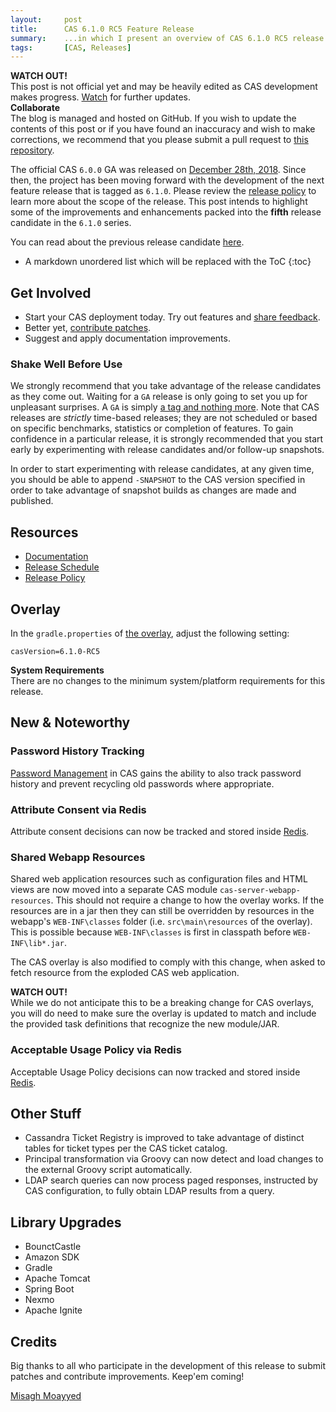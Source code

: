 ```yaml
---
layout:     post
title:      CAS 6.1.0 RC5 Feature Release
summary:    ...in which I present an overview of CAS 6.1.0 RC5 release.
tags:       [CAS, Releases]
---
```


<div class="alert alert-danger">
  <strong>WATCH OUT!</strong><br/>This post is not official yet and may be heavily edited as CAS development makes progress. <a href="https://apereo.github.io/feed.xml">Watch</a> for further updates.
</div>

<div class="alert alert-success">
  <strong>Collaborate</strong><br/>The blog is managed and hosted on GitHub. If you wish to update the contents of this post or if you have found an inaccuracy and wish to make corrections, we recommend that you please submit a pull request to <a href="https://github.com/apereo/apereo.github.io">this repository</a>.
</div>

The official CAS `6.0.0` GA was released on [December 28th, 2018](https://github.com/apereo/cas/releases/tag/v6.0.0). Since then, the project has been moving forward with the development of the next feature release that is tagged as `6.1.0`. Please review the [release policy](https://apereo.github.io/cas/developer/Release-Policy.html) to learn more about the scope of the release. This post intends to highlight some of the improvements and enhancements packed into the **fifth** release candidate in the `6.1.0` series.

You can read about the previous release candidate [here](https://apereo.github.io/2019/06/07/610rc4-release/).

* A markdown unordered list which will be replaced with the ToC
{:toc}

## Get Involved

- Start your CAS deployment today. Try out features and [share feedback](https://apereo.github.io/cas/Mailing-Lists.html).
- Better yet, [contribute patches](https://apereo.github.io/cas/developer/Contributor-Guidelines.html).
- Suggest and apply documentation improvements.

### Shake Well Before Use

We strongly recommend that you take advantage of the release candidates as they come out. Waiting for a `GA` release is only going to set you up for unpleasant surprises. A `GA` is simply [a tag and nothing more](https://apereo.github.io/2017/03/08/the-myth-of-ga-rel/). Note that CAS releases are *strictly* time-based releases; they are not scheduled or based on specific benchmarks, statistics or completion of features. To gain confidence in a particular release, it is strongly recommended that you start early by experimenting with release candidates and/or follow-up snapshots.

In order to start experimenting with release candidates, at any given time, you should be able to append `-SNAPSHOT` to the CAS version specified in order to take advantage of snapshot builds as changes are made and published.

## Resources

- [Documentation](https://apereo.github.io/cas/development/)
- [Release Schedule](https://github.com/apereo/cas/milestones)
- [Release Policy](https://apereo.github.io/cas/developer/Release-Policy.html)

## Overlay

In the `gradle.properties` of [the overlay](https://github.com/apereo/cas-overlay-template), adjust the following setting:

```properties
casVersion=6.1.0-RC5
```

<div class="alert alert-info">
  <strong>System Requirements</strong><br/>There are no changes to the minimum system/platform requirements for this release.
</div>

## New & Noteworthy

### Password History Tracking

[Password Management](https://apereo.github.io/cas/development/password_management/Password-Management.html) in CAS
gains the ability to also track password history and prevent recycling old passwords where appropriate.

### Attribute Consent via Redis

Attribute consent decisions can now be tracked and stored inside [Redis](https://apereo.github.io/cas/development/integration/Attribute-Release-Consent.html).

### Shared Webapp Resources

Shared web application resources such as configuration files and HTML views are now moved into a separate CAS module `cas-server-webapp-resources`. 
This should not require a change to how the overlay works. If the resources are in a jar then they can still be overridden by resources in the webapp's 
`WEB-INF\classes` folder (i.e. `src\main\resources` of the overlay). This is possible because `WEB-INF\classes` is first in classpath before `WEB-INF\lib*.jar`.

The CAS overlay is also modified to comply with this change, when asked to fetch resource from the exploded CAS web application.

<div class="alert alert-info">
  <strong>WATCH OUT!</strong><br/>While we do not anticipate this to be a breaking change for CAS overlays, you will do need to make sure
  the overlay is updated to match and include the provided task definitions that recognize the new module/JAR.
</div>

### Acceptable Usage Policy via Redis

Acceptable Usage Policy decisions can now tracked and stored inside [Redis](https://apereo.github.io/cas/development/webflow/Webflow-Customization-AUP.html).

## Other Stuff

- Cassandra Ticket Registry is improved to take advantage of distinct tables for ticket types per the CAS ticket catalog.
- Principal transformation via Groovy can now detect and load changes to the external Groovy script automatically.
- LDAP search queries can now process paged responses, instructed by CAS configuration, to fully obtain LDAP results from a query.

## Library Upgrades

- BounctCastle
- Amazon SDK
- Gradle
- Apache Tomcat
- Spring Boot
- Nexmo
- Apache Ignite

## Credits

Big thanks to all who participate in the development of this release to submit patches and contribute improvements. Keep'em coming!

[Misagh Moayyed](https://twitter.com/misagh84)
